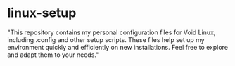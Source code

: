 # linux-setup
"This repository contains my personal configuration files for Void Linux, including .config and other setup scripts. These files help set up my environment quickly and efficiently on new installations. Feel free to explore and adapt them to your needs."
